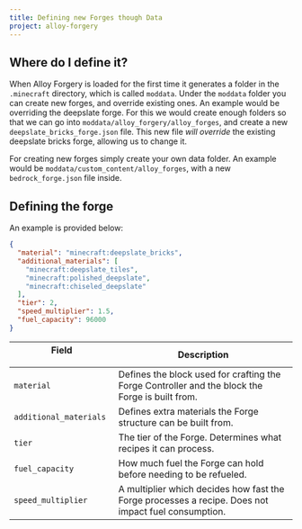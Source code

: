 ```yaml
---
title: Defining new Forges though Data
project: alloy-forgery
---
```


## Where do I define it?

When Alloy Forgery is loaded for the first time it generates a folder in the `.minecraft` directory, which is called `moddata`. Under the `moddata` folder you can create new forges, and override existing ones. An example would be overriding the deepslate forge. For this we would create enough folders so that we can go into `moddata/alloy_forgery/alloy_forges`, and create a new `deepslate_bricks_forge.json` file. This new file *will override* the existing deepslate bricks forge, allowing us to change it.

For creating new forges simply create your own data folder. An example would be `moddata/custom_content/alloy_forges`, with a new `bedrock_forge.json` file inside.

## Defining the forge

An example is provided below: 
```JSON
{
  "material": "minecraft:deepslate_bricks",
  "additional_materials": [
    "minecraft:deepslate_tiles",
    "minecraft:polished_deepslate",
    "minecraft:chiseled_deepslate"
  ],
  "tier": 2,
  "speed_multiplier": 1.5,
  "fuel_capacity": 96000
}
```

| Field <p style="width: 170px;"/> | Description |
|--|--|
| `material` | Defines the block used for crafting the Forge Controller and the block the Forge is built from. |
| `additional_materials` | Defines extra materials the Forge structure can be built from. |
| `tier` | The tier of the Forge. Determines what recipes it can process. |
| `fuel_capacity` | How much fuel the Forge can hold before needing to be refueled. |
| `speed_multiplier` | A multiplier which decides how fast the Forge processes a recipe. Does not impact fuel consumption. |
